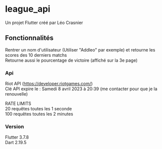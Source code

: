 # league_api

Un projet Flutter créé par Léo Crasnier

## Fonctionnalités

Rentrer un nom d'utilisateur (Utiliser "Addleo" par exemple) et retourne les scores des 10 derniers matchs  
Retourne aussi le pourcentage de victoire (affiché sur la 3e page)

### Api

Riot API (https://developer.riotgames.com/)  
Clé API expire le : Samedi 8 avril 2023 à 20:39 (me contacter pour que je la renouvelle)  

RATE LIMITS  
20 requêtes toutes les 1 seconde  
100 requêtes toutes les 2 minutes  

### Version

Flutter 3.7.8  
Dart 2.19.5